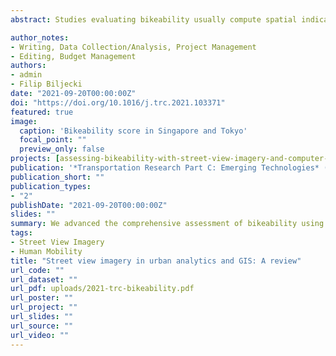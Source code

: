 ```yaml
---
abstract: Studies evaluating bikeability usually compute spatial indicators shaping cycling conditions and conflate them in a quantitative index. Much research involves site visits or conventional geospatial approaches, and few studies have leveraged street view imagery (SVI) for conducting virtual audits. These have assessed a limited range of aspects, and not all have been automated using computer vision (CV). Furthermore, studies have not yet zeroed in on gauging the usability of these technologies thoroughly. We investigate, with experiments at a fine spatial scale and across multiple geographies (Singapore and Tokyo), whether we can use SVI and CV to assess bikeability comprehensively. Extending related work, we develop an exhaustive index of bikeability composed of 34 indicators. The results suggest that SVI and CV are adequate to evaluate bikeability in cities comprehensively. As they outperformed non-SVI counterparts by a wide margin, SVI indicators are also found to be superior in assessing urban bikeability and potentially can be used independently, replacing traditional techniques. However, the paper exposes some limitations, suggesting that the best way forward is combining both SVI and non-SVI approaches. The new bikeability index presents a contribution in transportation and urban analytics, and it is scalable to assess cycling appeal widely.

author_notes:
- Writing, Data Collection/Analysis, Project Management 
- Editing, Budget Management
authors:
- admin
- Filip Biljecki
date: "2021-09-20T00:00:00Z"
doi: "https://doi.org/10.1016/j.trc.2021.103371"
featured: true
image:
  caption: 'Bikeability score in Singapore and Tokyo'
  focal_point: ""
  preview_only: false
projects: [assessing-bikeability-with-street-view-imagery-and-computer-vision]
publication: '*Transportation Research Part C: Emerging Technologies* (132)'
publication_short: ""
publication_types:
- "2"
publishDate: "2021-09-20T00:00:00Z"
slides: ""
summary: We advanced the comprehensive assessment of bikeability using street view imagery and computer vision.
tags:
- Street View Imagery
- Human Mobility
title: "Street view imagery in urban analytics and GIS: A review"
url_code: ""
url_dataset: ""
url_pdf: uploads/2021-trc-bikeability.pdf
url_poster: ""
url_project: ""
url_slides: ""
url_source: ""
url_video: ""
---
```


